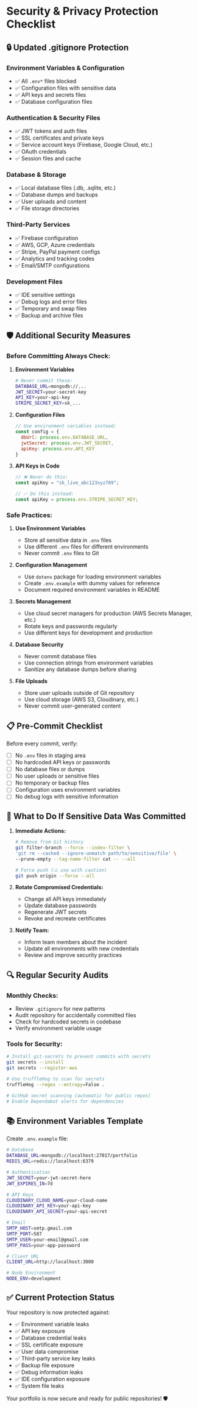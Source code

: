 # Security & Privacy Protection Checklist

## 🔒 Updated .gitignore Protection

### **Environment Variables & Configuration**
- ✅ All `.env*` files blocked
- ✅ Configuration files with sensitive data
- ✅ API keys and secrets files
- ✅ Database configuration files

### **Authentication & Security Files**
- ✅ JWT tokens and auth files
- ✅ SSL certificates and private keys
- ✅ Service account keys (Firebase, Google Cloud, etc.)
- ✅ OAuth credentials
- ✅ Session files and cache

### **Database & Storage**
- ✅ Local database files (.db, .sqlite, etc.)
- ✅ Database dumps and backups
- ✅ User uploads and content
- ✅ File storage directories

### **Third-Party Services**
- ✅ Firebase configuration
- ✅ AWS, GCP, Azure credentials
- ✅ Stripe, PayPal payment configs
- ✅ Analytics and tracking codes
- ✅ Email/SMTP configurations

### **Development Files**
- ✅ IDE sensitive settings
- ✅ Debug logs and error files
- ✅ Temporary and swap files
- ✅ Backup and archive files

## 🛡️ Additional Security Measures

### **Before Committing Always Check:**

1. **Environment Variables**
   ```bash
   # Never commit these:
   DATABASE_URL=mongodb://...
   JWT_SECRET=your-secret-key
   API_KEY=your-api-key
   STRIPE_SECRET_KEY=sk_...
   ```

2. **Configuration Files**
   ```javascript
   // Use environment variables instead:
   const config = {
     dbUrl: process.env.DATABASE_URL,
     jwtSecret: process.env.JWT_SECRET,
     apiKey: process.env.API_KEY
   }
   ```

3. **API Keys in Code**
   ```javascript
   // ❌ Never do this:
   const apiKey = "sk_live_abc123xyz789";
   
   // ✅ Do this instead:
   const apiKey = process.env.STRIPE_SECRET_KEY;
   ```

### **Safe Practices:**

1. **Use Environment Variables**
   - Store all sensitive data in `.env` files
   - Use different `.env` files for different environments
   - Never commit `.env` files to Git

2. **Configuration Management**
   - Use `dotenv` package for loading environment variables
   - Create `.env.example` with dummy values for reference
   - Document required environment variables in README

3. **Secrets Management**
   - Use cloud secret managers for production (AWS Secrets Manager, etc.)
   - Rotate keys and passwords regularly
   - Use different keys for development and production

4. **Database Security**
   - Never commit database files
   - Use connection strings from environment variables
   - Sanitize any database dumps before sharing

5. **File Uploads**
   - Store user uploads outside of Git repository
   - Use cloud storage (AWS S3, Cloudinary, etc.)
   - Never commit user-generated content

## 📋 Pre-Commit Checklist

Before every commit, verify:

- [ ] No `.env` files in staging area
- [ ] No hardcoded API keys or passwords
- [ ] No database files or dumps
- [ ] No user uploads or sensitive files
- [ ] No temporary or backup files
- [ ] Configuration uses environment variables
- [ ] No debug logs with sensitive information

## 🚨 What to Do If Sensitive Data Was Committed

1. **Immediate Actions:**
   ```bash
   # Remove from Git history
   git filter-branch --force --index-filter \
   'git rm --cached --ignore-unmatch path/to/sensitive/file' \
   --prune-empty --tag-name-filter cat -- --all
   
   # Force push (⚠️ use with caution)
   git push origin --force --all
   ```

2. **Rotate Compromised Credentials:**
   - Change all API keys immediately
   - Update database passwords
   - Regenerate JWT secrets
   - Revoke and recreate certificates

3. **Notify Team:**
   - Inform team members about the incident
   - Update all environments with new credentials
   - Review and improve security practices

## 🔍 Regular Security Audits

### **Monthly Checks:**
- Review `.gitignore` for new patterns
- Audit repository for accidentally committed files
- Check for hardcoded secrets in codebase
- Verify environment variable usage

### **Tools for Security:**
```bash
# Install git-secrets to prevent commits with secrets
git secrets --install
git secrets --register-aws

# Use truffleHog to scan for secrets
truffleHog --regex --entropy=False .

# GitHub secret scanning (automatic for public repos)
# Enable Dependabot alerts for dependencies
```

## 📚 Environment Variables Template

Create `.env.example` file:
```bash
# Database
DATABASE_URL=mongodb://localhost:27017/portfolio
REDIS_URL=redis://localhost:6379

# Authentication
JWT_SECRET=your-jwt-secret-here
JWT_EXPIRES_IN=7d

# API Keys
CLOUDINARY_CLOUD_NAME=your-cloud-name
CLOUDINARY_API_KEY=your-api-key
CLOUDINARY_API_SECRET=your-api-secret

# Email
SMTP_HOST=smtp.gmail.com
SMTP_PORT=587
SMTP_USER=your-email@gmail.com
SMTP_PASS=your-app-password

# Client URL
CLIENT_URL=http://localhost:3000

# Node Environment
NODE_ENV=development
```

## ✅ Current Protection Status

Your repository is now protected against:
- ✅ Environment variable leaks
- ✅ API key exposure
- ✅ Database credential leaks
- ✅ SSL certificate exposure
- ✅ User data compromise
- ✅ Third-party service key leaks
- ✅ Backup file exposure
- ✅ Debug information leaks
- ✅ IDE configuration exposure
- ✅ System file leaks

Your portfolio is now secure and ready for public repositories! 🛡️